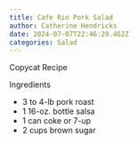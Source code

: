 ```yaml
---
title: Cafe Rio Pork Salad
author: Catherine Hendricks
date: 2024-07-07T22:46:29.462Z
categories: Salad
---
```

Copycat Recipe

Ingredients

* 3﻿ to 4-lb pork roast 
* 1﻿ 16-oz. bottle salsa
* 1﻿ can coke or 7-up
* 2﻿ cups brown sugar
